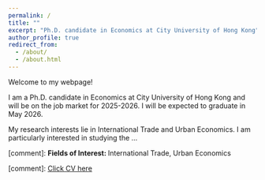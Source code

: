 ```yaml
---
permalink: /
title: ""
excerpt: "Ph.D. candidate in Economics at City University of Hong Kong"
author_profile: true
redirect_from: 
  - /about/
  - /about.html
---
```


Welcome to my webpage!

I am a Ph.D. candidate in Economics at City University of Hong Kong and will be on the job market for 2025-2026. I will be expected to graduate in May 2026.

My research interests lie in International Trade and Urban Economics. I am particularly interested in studying the ...

[comment]: <strong>Fields of Interest: </strong>  International Trade, Urban Economics

[comment]: [Click CV here](/files/CLiu_CV.pdf)
